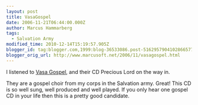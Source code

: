 ```yaml
---
layout: post
title: VasaGospel
date: 2006-11-21T06:44:00.000Z
author: Marcus Hammarberg
tags:
  - Salvation Army
modified_time: 2010-12-14T15:19:57.905Z
blogger_id: tag:blogger.com,1999:blog-36533086.post-5162957904102866577
blogger_orig_url: http://www.marcusoft.net/2006/11/vasagospel.html
---
```



I
listened to [Vasa Gospel](http://www.vasagospel.com/), and their CD
Precious Lord on the way in.

They are a gospel choir from my corps in the Salvation army. Great! This
CD is so well sung, well produced and well played. If you only hear one
gospel CD in your life then this is a pretty good candidate.

